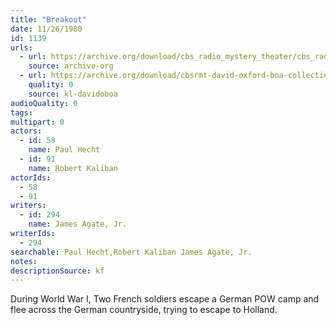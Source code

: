 ```yaml
---
title: "Breakout"
date: 11/26/1980
id: 1139
urls: 
  - url: https://archive.org/download/cbs_radio_mystery_theater/cbs_radio_mystery_theater-1101-1150.zip/cbs_radio_mystery_theater-1101-1150%2Fcbsrmt_1139_breakout.mp3
    source: archive-org
  - url: https://archive.org/download/cbsrmt-david-oxford-boa-collection/CBSRMT-801126-1139-Breakout-(128-48)_WBBM-JE-{BoA}.mp3
    quality: 0
    source: kl-davidoboa
audioQuality: 0
tags: 
multipart: 0
actors:  
  - id: 58
    name: Paul Hecht  
  - id: 91
    name: Robert Kaliban
actorIds:  
  - 58  
  - 91
writers:  
  - id: 294
    name: James Agate, Jr.
writerIds:  
  - 294
searchable: Paul Hecht,Robert Kaliban James Agate, Jr.
notes: 
descriptionSource: kf
---
```

During World War I, Two French soldiers escape a German POW camp and flee across the German countryside, trying to escape to Holland.